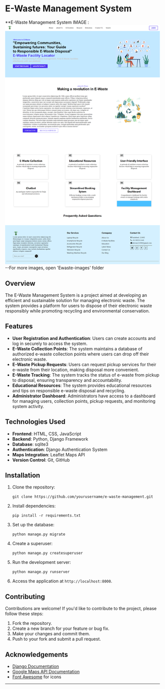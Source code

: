 # E-Waste Management System
**E-Waste Management System IMAGE : 
![E-Waste Management System](Ewaste-images/ewaste-home.png)
--For more images, open 'Ewaste-images' folder

## Overview
The E-Waste Management System is a project aimed at developing an efficient and sustainable solution for managing electronic waste. The system provides a platform for users to dispose of their electronic waste responsibly while promoting recycling and environmental conservation.

## Features
- **User Registration and Authentication**: Users can create accounts and log in securely to access the system.
- **E-Waste Collection Points**: The system maintains a database of authorized e-waste collection points where users can drop off their electronic waste.
- **E-Waste Pickup Requests**: Users can request pickup services for their e-waste from their location, making disposal more convenient.
- **E-Waste Tracking**: The system tracks the status of e-waste from pickup to disposal, ensuring transparency and accountability.
- **Educational Resources**: The system provides educational resources and tips on responsible e-waste disposal and recycling.
- **Administrator Dashboard**: Administrators have access to a dashboard for managing users, collection points, pickup requests, and monitoring system activity.

## Technologies Used
- **Frontend**: HTML, CSS, JavaScript
- **Backend**: Python, Django Framework
- **Database**: sqlite3
- **Authentication**: Django Authentication System
- **Maps Integration**: Leaflet Maps API
- **Version Control**: Git, GitHub

## Installation
1. Clone the repository:
   ```
   git clone https://github.com/yourusername/e-waste-management.git
   ```

2. Install dependencies:
   ```
   pip install -r requirements.txt
   ```

3. Set up the database:
   ```
   python manage.py migrate
   ```

4. Create a superuser:
   ```
   python manage.py createsuperuser
   ```

5. Run the development server:
   ```
   python manage.py runserver
   ```

6. Access the application at `http://localhost:8000`.

## Contributing
Contributions are welcome! If you'd like to contribute to the project, please follow these steps:
1. Fork the repository.
2. Create a new branch for your feature or bug fix.
3. Make your changes and commit them.
4. Push to your fork and submit a pull request.

## Acknowledgements
- [Django Documentation](https://docs.djangoproject.com/en/stable/)
- [Google Maps API Documentation](https://developers.google.com/maps/documentation)
- [Font Awesome](https://fontawesome.com/) for icons

---
